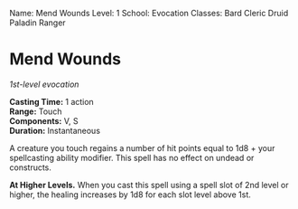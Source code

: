 Name: Mend Wounds
Level: 1
School: Evocation
Classes: Bard
         Cleric
         Druid
         Paladin
         Ranger

# Mend Wounds 
_1st-level evocation_ 

**Casting Time:** 1 action    
**Range:** Touch    
**Components:** V, S    
**Duration:** Instantaneous 

A creature you touch regains a number of hit points equal to 1d8 + your spellcasting ability modifier. This spell has no effect on undead or constructs. 

**At Higher Levels.** When you cast this spell using a spell slot of 2nd level or higher, the healing increases by 1d8 for each slot level above 1st.